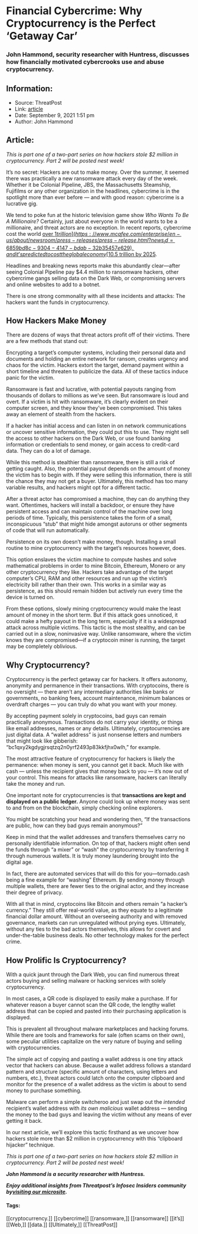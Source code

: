 # Financial Cybercrime: Why Cryptocurrency is the Perfect ‘Getaway Car’
### John Hammond, security researcher with Huntress, discusses how financially motivated cybercrooks use and abuse cryptocurrency.

## Information:
+ Source: ThreatPost
+ Link: [article](https://kasperskycontenthub.com/threatpost-global/?p=169327)
+ Date: September 9, 2021  1:51 pm
+ Author: John Hammond


## Article:
*This is part one of a two-part series on how hackers stole $2 million in cryptocurrency. Part 2 will be posted nest week!*


It’s no secret: Hackers are out to make money. Over the summer, it seemed there was practically a new ransomware attack every day of the week. Whether it be Colonial Pipeline, JBS, the Massachusetts Steamship, Fujifilms or any other organization in the headlines, cybercrime is in the spotlight more than ever before — and with good reason: cybercrime is a lucrative gig.


We tend to poke fun at the historic television game show *Who Wants To Be A Millionaire?* Certainly, just about everyone in the world wants to be a millionaire, and threat actors are no exception. In recent reports, cybercrime cost the world [over $1 trillion](https://www.mcafee.com/enterprise/en-us/about/newsroom/press-releases/press-release.html?news_id=6859bd8c-9304-4147-bdab-32b35457e629), and it’s predicted to cost the global economy [$10.5 trillion by 2025](https://cybersecurityventures.com/cybercrime-damage-costs-10-trillion-by-2025/).


Headlines and breaking news reports make this abundantly clear—after seeing Colonial Pipeline pay $4.4 million to ransomware hackers, other cybercrime gangs selling data on the Dark Web, or compromising servers and online websites to add to a botnet.


There is one strong commonality with all these incidents and attacks: The hackers want the funds in cryptocurrency.


**How Hackers Make Money**
--------------------------


There are dozens of ways that threat actors profit off of their victims. There are a few methods that stand out:


Encrypting a target’s computer systems, including their personal data and documents and holding an entire network for ransom, creates urgency and chaos for the victim. Hackers extort the target, demand payment within a short timeline and threaten to publicize the data. All of these tactics induce panic for the victim.


Ransomware is fast and lucrative, with potential payouts ranging from thousands of dollars to millions as we’ve seen. But ransomware is loud and overt. If a victim is hit with ransomware, it’s clearly evident on their computer screen, and they know they’ve been compromised. This takes away an element of stealth from the hackers.


If a hacker has initial access and can listen in on network communications or uncover sensitive information, they could put this to use. They might sell the access to other hackers on the Dark Web, or use found banking information or credentials to send money, or gain access to credit-card data. They can do a lot of damage.


While this method is stealthier than ransomware, there is still a risk of getting caught. Also, the potential payout depends on the amount of money the victim has to begin with. If they were selling this information, there is still the chance they may not get a buyer. Ultimately, this method has too many variable results, and hackers might opt for a different tactic.


After a threat actor has compromised a machine, they can do anything they want. Oftentimes, hackers will install a backdoor, or ensure they have persistent access and can maintain control of the machine over long periods of time. Typically, this persistence takes the form of a small, inconspicuous “stub” that might hide amongst autoruns or other segments of code that will run automatically.


Persistence on its own doesn’t make money, though. Installing a small routine to mine cryptocurrency with the target’s resources however, does.


This option enslaves the victim machine to compute hashes and solve mathematical problems in order to mine Bitcoin, Ethereum, Monero or any other cryptocurrency they like. Hackers take advantage of the target computer’s CPU, RAM and other resources and run up the victim’s electricity bill rather than their own. This works in a similar way as persistence, as this should remain hidden but actively run every time the device is turned on.


From these options, slowly mining cryptocurrency would make the least amount of money in the short term. But if this attack goes unnoticed, it could make a hefty payout in the long term, especially if it is a widespread attack across multiple victims. This tactic is the most stealthy, and can be carried out in a slow, noninvasive way. Unlike ransomware, where the victim knows they are compromised—if a cryptocoin miner is running, the target may be completely oblivious.


**Why Cryptocurrency?**
-----------------------


Cryptocurrency is the perfect getaway car for hackers. It offers autonomy, anonymity and permanence in their transactions. With cryptocoins, there is no oversight — there aren’t any intermediary authorities like banks or governments, no banking fees, account maintenance, minimum balances or overdraft charges — you can truly do what you want with your money.


By accepting payment solely in cryptocoins, bad guys can remain practically anonymous. Transactions do not carry your identity, or things like email addresses, names or any details. Ultimately, cryptocurrencies are just digital data. A “wallet address” is just nonsense letters and numbers that might look like gibberish: “bc1qxy2kgdygjrsqtzq2n0yrf2493p83kkfjhx0wlh,” for example.


The most attractive feature of cryptocurrency for hackers is likely the permanence: when money is sent, you cannot get it back. Much like with cash — unless the recipient gives that money back to you — it’s now out of your control. This means for attacks like ransomware, hackers can literally take the money and run.


One important note for cryptocurrencies is that **transactions are kept and displayed on a public ledger.** Anyone could look up where money was sent to and from on the blockchain, simply checking online explorers.


You might be scratching your head and wondering then, “If the transactions are public, how can they bad guys remain anonymous?”


Keep in mind that the wallet addresses and transfers themselves carry no personally identifiable information. On top of that, hackers might often send the funds through “a mixer” or “wash” the cryptocurrency by transferring it through numerous wallets. It is truly money laundering brought into the digital age.


In fact, there are automated services that will do this for you—tornado.cash being a fine example for “washing” Ethereum. By sending money through multiple wallets, there are fewer ties to the original actor, and they increase their degree of privacy.


With all that in mind, cryptocoins like Bitcoin and others remain “a hacker’s currency.” They still offer real-world value, as they equate to a legitimate financial dollar amount. Without an overseeing authority and with removed governance, markets can run unregulated without prying eyes. Ultimately, without any ties to the bad actors themselves, this allows for covert and under-the-table business deals. No other technology makes for the perfect crime.


**How Prolific Is Cryptocurrency?**
-----------------------------------


With a quick jaunt through the Dark Web, you can find numerous threat actors buying and selling malware or hacking services with solely cryptocurrency.


In most cases, a QR code is displayed to easily make a purchase. If for whatever reason a buyer cannot scan the QR code, the lengthy wallet address that can be copied and pasted into their purchasing application is displayed.


This is prevalent all throughout malware marketplaces and hacking forums. While there are tools and frameworks for sale (often scams on their own), some peculiar utilities capitalize on the very nature of buying and selling with cryptocurrencies.


The simple act of copying and pasting a wallet address is one tiny attack vector that hackers can abuse. Because a wallet address follows a standard pattern and structure (specific amount of characters, using letters and numbers, etc.), threat actors could latch onto the computer clipboard and monitor for the presence of a wallet address as the victim is about to send money to purchase something.


Malware can perform a simple switcheroo and just swap out the *intended* recipient’s wallet address with *its own malicious* wallet address — sending the money to the bad guys and leaving the victim without any means of ever getting it back.


In our next article, we’ll explore this tactic firsthand as we uncover how hackers stole more than $2 million in cryptocurrency with this “clipboard hijacker” technique.


*This is part one of a two-part series on how hackers stole $2 million in cryptocurrency. Part 2 will be posted nest week!*


***John Hammond is a security researcher with Huntress.***


***Enjoy additional insights from Threatpost’s Infosec Insiders community by***[***visiting our microsite***](https://threatpost.com/microsite/infosec-insiders-community/)***.***




#### Tags:
[[cryptocurrency.]] [[cybercrime]] [[ransomware,]] [[ransomware]] [[it’s]] [[Web,]] [[data.]] [[Ultimately,]] [[ThreatPost]]
